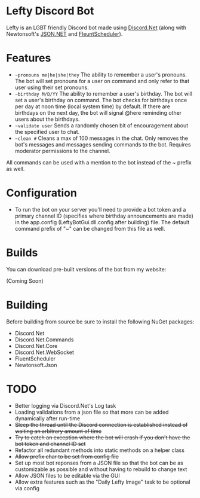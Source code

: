 # Lefty Discord Bot
Lefty is an LGBT friendly Discord bot made using [Discord.Net](https://github.com/RogueException/Discord.Net) (along with Newtonsoft's [JSON.NET](https://www.newtonsoft.com/json) and [FleuntScheduler](https://github.com/fluentscheduler/FluentScheduler)).

# Features
* ```~pronouns me|he|she|they``` The ability to remember a user's pronouns. The bot will set pronouns for a user on command and only refer to that user using their set pronouns.
* ```~birthday M/D/YY``` The ability to remember a user's birthday. The bot will set a user's birthday on command. The bot checks for birthdays once per day at noon time (local system time) by default. If there are birthdays on the next day, the bot will signal @here reminding other users about the birthdays.
* ```~validate user``` Sends a randomly chosen bit of encouragement about the specified user to chat.
* ```~clean #``` Cleans a max of 100 messages in the chat. Only removes the bot's messages and messages sending commands to the bot. Requires moderator permissions to the channel.

All commands can be used with a mention to the bot instead of the ~ prefix as well.

# Configuration
* To run the bot on your server you'll need to provide a bot token and a primary channel ID (specifies where birthday announcements are made) in the app.config (LeftyBotGui.dll.config after building) file. The default command prefix of "~" can be changed from this file as well.

# Builds
You can download pre-built versions of the bot from my website:

(Coming Soon)

# Building
Before building from source be sure to install the following NuGet packages:

* Discord.Net 
* Discord.Net.Commands
* Discord.Net.Core
* Discord.Net.WebSocket
* FluentScheduler
* Newtonsoft.Json

# TODO
* Better logging via Discord.Net's Log task
* Loading validations from a json file so that more can be added dynamically after run-time
* ~~Sleep the thread until the Discord connection is established instead of waiting an arbitrary amount of time~~
* ~~Try to catch an exception where the bot will crash if you don't have the bot token and channel ID set~~
* Refactor all redundant methods into static methods on a helper class
* ~~Allow prefix char to be set from config file~~
* Set up most bot reponses from a JSON file so that the bot can be as customizable as possible and without having to rebuild to change text
* Allow JSON files to be editable via the GUI
* Allow extra features such as the "Daily Lefty Image" task to be optional via config
